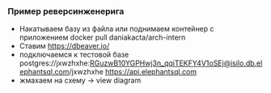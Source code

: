 ### Пример реверсинженерига 

 - Накатываем базу из файла или поднимаем контейнер с приложением
   docker pull daniakacta/arch-intern
 - Ставим
   https://dbeaver.io/
 - подключаемся к тестовой базе postgres://jxwzhxhe:RGuzwB10YGPHwj3n_qqiTEKFY4V1oSEj@isilo.db.elephantsql.com/jxwzhxhe
   https://api.elephantsql.com
 - жмахаем на схему -> view diagram 